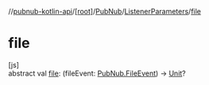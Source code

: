 //[pubnub-kotlin-api](../../../../index.md)/[[root]](../../index.md)/[PubNub](../index.md)/[ListenerParameters](index.md)/[file](file.md)

# file

[js]\
abstract val [file](file.md): (fileEvent: [PubNub.FileEvent](../-file-event/index.md)) -&gt; [Unit](https://kotlinlang.org/api/latest/jvm/stdlib/kotlin-stdlib/kotlin/-unit/index.html)?
